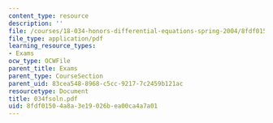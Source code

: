 ```yaml
---
content_type: resource
description: ''
file: /courses/18-034-honors-differential-equations-spring-2004/8fdf01504a8a3e19026bea00ca4a7a01_034fsoln.pdf
file_type: application/pdf
learning_resource_types:
- Exams
ocw_type: OCWFile
parent_title: Exams
parent_type: CourseSection
parent_uid: 83cea548-8968-c5cc-9217-7c2459b121ac
resourcetype: Document
title: 034fsoln.pdf
uid: 8fdf0150-4a8a-3e19-026b-ea00ca4a7a01
---
```

